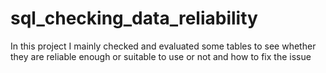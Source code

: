 # sql_checking_data_reliability
In this project I mainly checked and evaluated some tables to see whether they are reliable enough or suitable to use or not and how to fix the issue
